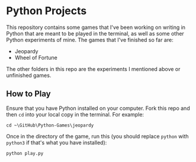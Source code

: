 # Python Projects

This repository contains some games that I've been working on writing in Python that are meant to be played in the terminal, as well as some other Python experiments of mine. The games that I've finished so far are:
* Jeopardy
* Wheel of Fortune

The other folders in this repo are the experiments I mentioned above or unfinished games.

## How to Play

Ensure that you have Python installed on your computer. Fork this repo and then `cd` into your local copy in the terminal. For example:

```
cd ~\GitHub\Python-Games\jeopardy
```

Once in the directory of the game, run this (you should replace `python` with `python3` if that's what you have installed):

```
python play.py
```
